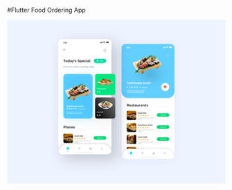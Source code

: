 #Flutter Food Ordering App

![Flutter Food Odering App](food-ordering-app.png?raw=true "Flutter Food Ordering App")